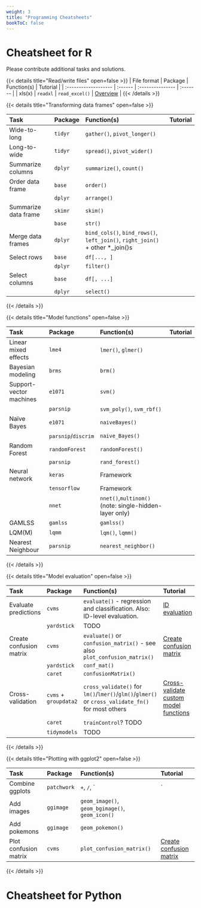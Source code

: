 ```yaml
---
weight: 3
title: "Programming Cheatsheets"
bookToC: false
---
```


# Cheatsheet for R

Please contribute additional tasks and solutions.

{{< details title="Read/write files" open=false >}}
| File format          | Package | Function(s)      | Tutorial |
| :------------------- | :------ | :--------------- | :------- |
| xls(x)        | `readxl` | `read_excel()` | [Overview](https://readxl.tidyverse.org/index.html) |
{{< /details >}}

{{< details title="Transforming data frames" open=false >}}

| Task                 | Package | Function(s)                                                                   | Tutorial |
| :------------------- | :------ | :---------------------------------------------------------------------------- | :------- |
| Wide-to-long         | `tidyr` | `gather()`, `pivot_longer()`                                                  |          |
| Long-to-wide         | `tidyr` | `spread()`, `pivot_wider()`                                                   |          |
| Summarize columns    | `dplyr` | `summarize()`, `count()`                                                      |          |
| Order data frame     | `base`  | `order()`                                                                     |          |
|                      | `dplyr` | `arrange()`                                                                   |          |
| Summarize data frame | `skimr` | `skim()`                                                                      |          |
|                      | `base`  | `str()`                                                                       |          |
| Merge data frames    | `dplyr` | `bind_cols()`, `bind_rows()`, `left_join()`, `right_join()` + other *_join()s |          |
| Select rows          | `base`  | `df[..., ]`                                                                   |          |
|                      | `dplyr` | `filter()`                                                                    |          |
| Select columns       | `base`  | `df[, ...]`                                                                   |          |
|                      | `dplyr` | `select()`                                                                    |          |

{{< /details >}}

{{< details title="Model functions" open=false >}}

| Task                    | Package        | Function(s)         | Tutorial |
| :---------------------- | :------------- | :------------------ | :------- |
| Linear mixed effects    | `lme4`         | `lmer()`, `glmer()` |          |
| Bayesian modeling       | `brms`         | `brm()`             |          |
| Support-vector machines | `e1071`        | `svm()`             |          |
|                         | `parsnip`      | `svm_poly()`, `svm_rbf()` |    |
| Naïve Bayes             | `e1071`        | `naiveBayes()`      |          |
|                         | `parsnip`/`discrim` |`naive_Bayes()` |          |
| Random Forest           | `randomForest` | `randomForest()`    |          |
|                         | `parsnip`      | `rand_forest()`     |          |
| Neural network          | `keras`        | Framework           |          |
|                         | `tensorflow`   | Framework           |          |
|                         | `nnet`         | `nnet()`,`multinom()` (note: single-hidden-layer only)|          |
| GAMLSS                  | `gamlss`       | `gamlss()`          |          |
| LQM(M)                  | `lqmm`         | `lqm()`, `lqmm()`   |          |
| Nearest Neighbour       | `parsnip`      | `nearest_neighbor()`|          |

{{< /details >}}

{{< details title="Model evaluation" open=false >}}

| Task | Package | Function(s)  | Tutorial  |
| :--- | :------ | :----------- | :-------- |
| Evaluate predictions    | `cvms`       | `evaluate()` - regression and classification. Also: ID-level evaluation.   | [ID evaluation](http://ludvigolsen.dk/cvms/id_evaluations/)  |
|      | `yardstick`      | TODO |       |
| Create confusion matrix | `cvms`       | `evaluate()` or `confusion_matrix()` - see also `plot_confusion_matrix()`  | [Create confusion matrix](http://ludvigolsen.dk/cvms/create_confusion_matrix/)  |
|      | `yardstick`      | `conf_mat()` |               |
|      | `caret`          | `confusionMatrix()`  |       |
| Cross-validation        | `cvms` + `groupdata2` | `cross_validate()` for `lm()`/`lmer()`/`glm()`/`glmer()` or `cross_validate_fn()` for most others | [Cross-validate custom model functions](http://ludvigolsen.dk/cvms/cross_validate_custom_model_function/) |
|      | `caret`          | `trainControl`? TODO  |      |
|      | `tidymodels`     | TODO         |               |

{{< /details >}}

{{< details title="Plotting with ggplot2" open=false >}}

| Task  | Package       | Function(s) | Tutorial  |
| :---- | :------------ | :---------- | :-------- |
| Combine ggplots   | `patchwork` | `+`, `/`, `|` |  |
| Add images        | `ggimage`   | `geom_image()`, `geom_bgimage()`, `geom_icon()` |   |
| Add pokemons      | `ggimage`   | `geom_pokemon()` |   |
| Plot confusion matrix | `cvms`  | `plot_confusion_matrix()` | [Create confusion matrix](http://ludvigolsen.dk/cvms/create_confusion_matrix/) |

{{< /details >}}

# Cheatsheet for Python

